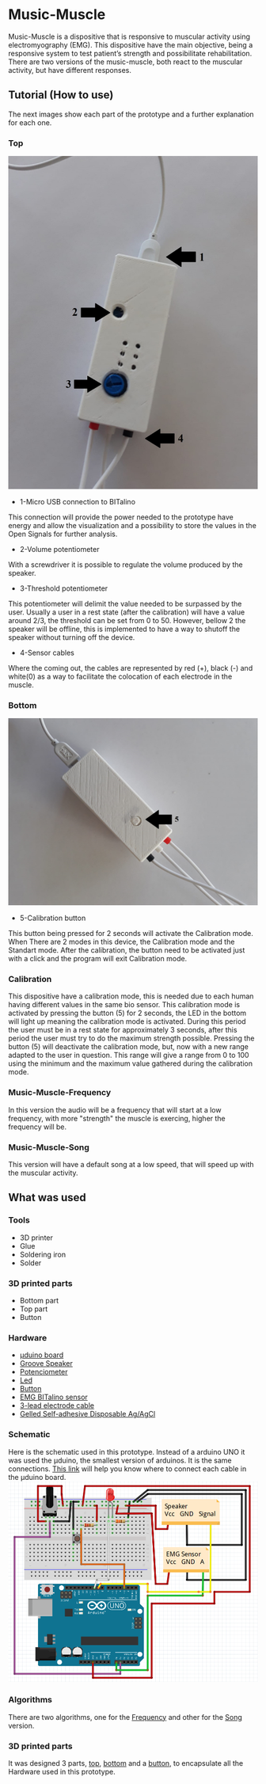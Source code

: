 # Music-Muscle

Music-Muscle is a dispositive that is responsive to muscular activity using electromyography (EMG). This dispositive have the main objective, being a responsive system to test patient’s strength and possibilitate rehabilitation. There are two versions of the music-muscle, both react to the muscular activity, but have different responses.

## Tutorial (How to use)

The next images show each part of the prototype and a further explanation for each one.

<h3>Top</h3>
<img src="https://github.com/rotzila/music-muscle/blob/master/images/prototype_image.jpg">

- 1-Micro USB connection to BITalino

This connection will provide the power needed to the prototype have energy and allow the visualization and a possibility to store       the values in the Open Signals for further analysis.

- 2-Volume potentiometer

With a screwdriver it is possible to regulate the volume produced by the speaker.

- 3-Threshold potentiometer

This potentiometer will delimit the value needed to be surpassed by the user. Usually a user in a rest state (after the calibration)   will have a value around 2/3, the threshold can be set from 0 to 50. However, bellow 2 the speaker will be offline, this is implemented to have a way to shutoff the speaker without turning off the device.

- 4-Sensor cables

Where the coming out, the cables are represented by red (+), black (-) and white(0) as a way to facilitate the colocation of each       electrode in the muscle.

<h3>Bottom</h3>
<img src="https://github.com/rotzila/music-muscle/blob/master/images/prototype_image_2.jpg">

- 5-Calibration button

This button being pressed for 2 seconds will activate the Calibration mode. When There are 2 modes in this device, the Calibration mode and the Standart mode. After the calibration, the button need to be activated just with a click and the program will exit Calibration mode.

### Calibration

This dispositive have a calibration mode, this is needed due to each human having different values in the same bio sensor. This calibration mode is activated by pressing the button (5) for 2 seconds, the LED in the bottom will light up meaning the calibration mode is activated. During this period the user must be in a rest state for approximately 3 seconds, after this period the user must try to do the maximum strength possible. Pressing the button (5) will deactivate the calibration mode, but, now with a new range adapted to the user in question. This range will give a range from 0 to 100 using the minimum and the maximum value gathered during the calibration mode.

### Music-Muscle-Frequency

In this version the audio will be a frequency that will start at a low frequency, with more "strength" the muscle is exercing, higher the frequency will be.

### Music-Muscle-Song

This version will have a default song at a low speed, that will speed up with the muscular activity.

## What was used

### Tools

- 3D printer
- Glue
- Soldering iron
- Solder

### 3D printed parts

- Bottom part
- Top part
- Button

### Hardware

- [µduino board](https://www.crowdsupply.com/uduino/uduino/updates/update-on-production-and-delivery)
- [Groove Speaker](http://wiki.seeedstudio.com/Grove-Speaker/)
- [Potenciometer](https://www.sparkfun.com/products/9806?_ga=2.258241545.2017274394.1565780560-1270259391.1560514473)
- [Led](https://plux.info/barebone-actuators/19-light-emitting-diode-led.html?search_query=LED&results=32)
- [Button](https://plux.info/barebone-sensors/15-pushbutton-btn.html?search_query=button&results=7)
- [EMG BITalino sensor](https://plux.info/barebone-sensors/10-electrocardiography-ecg-sensor.html?search_query=emg+sensor&results=155)
- [3-lead electrode cable](https://plux.info/cables/226-3-lead-electrode-cable.html)
- [Gelled Self-adhesive Disposable Ag/AgCl](https://plux.info/electrodes/59-pre-gelled-self-adhesive-disposable-agagcl-eletrodes.html)


### Schematic

Here is the schematic used in this prototype. Instead of a arduino UNO it was used the µduino, the smallest version of arduinos. It is the same connections. [This link](https://www.crowdsupply.com/uduino/uduino/updates/pinout-and-more) will help you know where to connect each cable in the µduino board.
<img src="https://github.com/rotzila/music-muscle/blob/master/images/prototype_schematic.png">

### Algorithms

There are two algorithms, one for the [Frequency](https://github.com/rotzila/music-muscle/tree/master/music-muscle-freq) and other for the [Song](https://github.com/rotzila/music-muscle/tree/master/music-muscle-song) version.

### 3D printed parts

It was designed 3 parts, [top](https://github.com/rotzila/music-muscle/blob/master/box/top.stl), [bottom](https://github.com/rotzila/music-muscle/blob/master/box/bottom.stl) and a [button](https://github.com/rotzila/music-muscle/blob/master/box/button.stl), to encapsulate all the Hardware used in this prototype.
